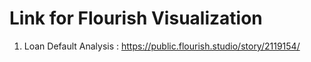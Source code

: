 # Link for Flourish Visualization

1. Loan Default Analysis : https://public.flourish.studio/story/2119154/
